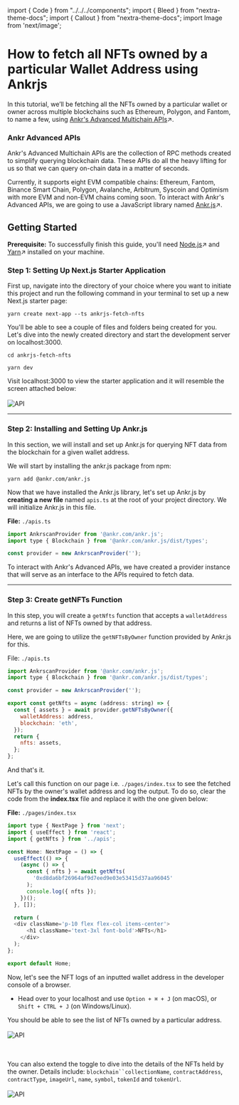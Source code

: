 import { Code } from "../../../components";
import { Bleed } from "nextra-theme-docs";
import { Callout } from "nextra-theme-docs";
import Image from 'next/image';

# How to fetch all NFTs owned by a particular Wallet Address using Ankrjs

In this tutorial, we’ll be fetching all the NFTs owned by a particular wallet or owner across multiple blockchains such as Ethereum, Polygon, and Fantom, to name a few, using [Ankr's Advanced Multichain APIs](https://www.ankr.com/advanced-api/)↗.

### Ankr Advanced APIs

Ankr's Advanced Multichain APIs are the collection of RPC methods created to simplify querying blockchain data. These APIs do all the heavy lifting for us so that we can query on-chain data in a matter of seconds. 

Currently, it supports eight EVM compatible chains: Ethereum, Fantom, Binance Smart Chain, Polygon, Avalanche, Arbitrum, Syscoin and Optimism with more EVM and non-EVM chains coming soon. To interact with Ankr's Advanced APIs, we are going to use a JavaScript library named [Ankr.js](https://www.npmjs.com/package/@ankr.com/ankr.js)↗.

## Getting Started

**Prerequisite:** To successfully finish this guide, you'll need [Node.js](https://nodejs.org/en/)↗ and [Yarn](https://yarnpkg.com/)↗ installed on your machine.

### Step 1: Setting Up Next.js Starter Application
First up, navigate into the directory of your choice where you want to initiate this project and run the following command in your terminal to set up a new Next.js starter page:

```
yarn create next-app --ts ankrjs-fetch-nfts
```

You'll be able to see a couple of files and folders being created for you. Let's dive into the newly created directory and start the development server on localhost:3000.

```
cd ankrjs-fetch-nfts
```
```
yarn dev
```

Visit localhost:3000 to view the starter application and it will resemble the screen attached below: 
<br></br>
<img src="/docs/build/nextjs.png" alt="API" class="responsive-pic"  />

______________________________________

### Step 2: Installing and Setting Up Ankr.js

In this section, we will install and set up Ankr.js for querying NFT data from the blockchain for a given wallet address.

We will start by installing the ankr.js package from npm:

```
yarn add @ankr.com/ankr.js
```

Now that we have installed the Ankr.js library, let's set up Ankr.js by **creating a new file** named `apis.ts` at the root of your project directory. We will initialize Ankr.js in this file.

**File:** `./apis.ts`
```javascript
import AnkrscanProvider from '@ankr.com/ankr.js';
import type { Blockchain } from '@ankr.com/ankr.js/dist/types';

const provider = new AnkrscanProvider('');

```
To interact with Ankr's Advanced APIs, we have created a provider instance that will serve as an interface to the APIs required to fetch data.

___________________________________

### Step 3: Create getNFTs Function

In this step, you will create a `getNfts` function that accepts a `walletAddress` and returns a list of NFTs owned by that address.

Here, we are going to utilize the `getNFTsByOwner` function provided by Ankr.js for this.

File: `./apis.ts`

```javascript
import AnkrscanProvider from '@ankr.com/ankr.js';
import type { Blockchain } from '@ankr.com/ankr.js/dist/types';

const provider = new AnkrscanProvider('');

export const getNfts = async (address: string) => {
  const { assets } = await provider.getNFTsByOwner({
    walletAddress: address,
    blockchain: 'eth',
  });
  return {
    nfts: assets,
  };
};
```
And that's it. 

Let's call this function on our page i.e. `./pages/index.tsx` to see the fetched NFTs by the owner's wallet address and log the output. To do so, clear the code from the **index.tsx** file and replace it with the one given below:

**File:** `./pages/index.tsx`

```javascript
import type { NextPage } from 'next';
import { useEffect } from 'react';
import { getNfts } from '../apis';

const Home: NextPage = () => {
  useEffect(() => {
    (async () => {
      const { nfts } = await getNfts(
        '0xd8da6bf26964af9d7eed9e03e53415d37aa96045'
      );
      console.log({ nfts });
    })();
  }, []);

  return (
  <div className='p-10 flex flex-col items-center'>
      <h1 className='text-3xl font-bold'>NFTs</h1>
    </div>
  );
};

export default Home;
```

Now, let's see the NFT logs of an inputted wallet address in the developer console of a browser. 

- Head over to your localhost and use `Option + ⌘ + J` (on macOS), or `Shift + CTRL + J` (on Windows/Linux). 

You should be able to see the list of NFTs owned by a particular address. 
<br></br>
<img src="/docs/build/nftlog.png" alt="API" class="responsive-pic"  />

<br></br>
You can also extend the toggle to dive into the details of the NFTs held by the owner. Details include: `blockchain``collectionName`, `contractAddress`, `contractType`, `imageUrl`, `name`, `symbol`, `tokenId` and `tokenUrl`.
<br></br>
<img src="/docs/build/nftdetails.png" alt="API" class="responsive-pic"  />
